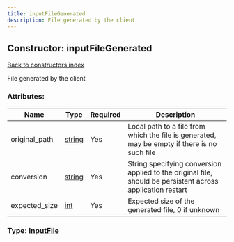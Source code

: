 ```yaml
---
title: inputFileGenerated
description: File generated by the client
---
```

## Constructor: inputFileGenerated  
[Back to constructors index](index.md)



File generated by the client

### Attributes:

| Name     |    Type       | Required | Description |
|----------|---------------|----------|-------------|
|original\_path|[string](../types/string.md) | Yes|Local path to a file from which the file is generated, may be empty if there is no such file|
|conversion|[string](../types/string.md) | Yes|String specifying conversion applied to the original file, should be persistent across application restart|
|expected\_size|[int](../types/int.md) | Yes|Expected size of the generated file, 0 if unknown|



### Type: [InputFile](../types/InputFile.md)


